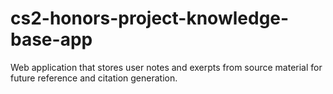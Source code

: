 # cs2-honors-project-knowledge-base-app
Web application that stores user notes and exerpts from source material for future reference and citation generation.

